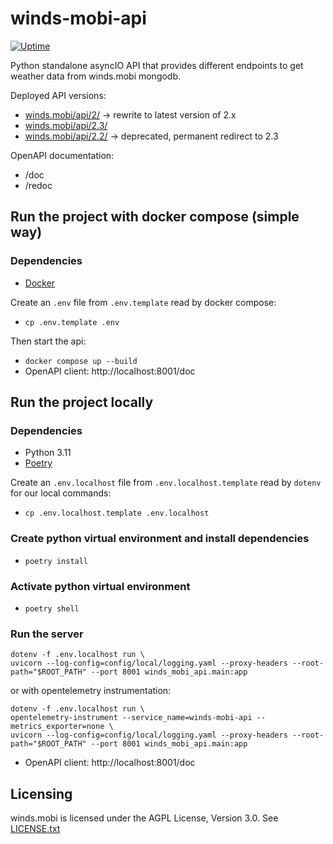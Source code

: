 winds-mobi-api
==============

[![Uptime](https://img.shields.io/uptimerobot/ratio/m792621614-9a09b39a1095a00ab7aac360?label=API%202.3)](https://stats.uptimerobot.com/O7N31cA8n)

Python standalone asyncIO API that provides different endpoints to get weather data from winds.mobi mongodb.

Deployed API versions:
- [winds.mobi/api/2/](https://winds.mobi/api/2/) -> rewrite to latest version of 2.x
- [winds.mobi/api/2.3/](https://winds.mobi/api/2.3/)
- [winds.mobi/api/2.2/](https://winds.mobi/api/2.2/) -> deprecated, permanent redirect to 2.3

OpenAPI documentation:
- /doc
- /redoc

## Run the project with docker compose (simple way)
### Dependencies
- [Docker](https://docs.docker.com/get-docker/)

Create an `.env` file from `.env.template` read by docker compose:
- `cp .env.template .env`

Then start the api:
- `docker compose up --build`
- OpenAPI client: http://localhost:8001/doc

## Run the project locally
### Dependencies
- Python 3.11
- [Poetry](https://python-poetry.org)

Create an `.env.localhost` file from `.env.localhost.template` read by `dotenv` for our local commands:
- `cp .env.localhost.template .env.localhost`

### Create python virtual environment and install dependencies
- `poetry install`

### Activate python virtual environment
- `poetry shell`

### Run the server
```
dotenv -f .env.localhost run \
uvicorn --log-config=config/local/logging.yaml --proxy-headers --root-path="$ROOT_PATH" --port 8001 winds_mobi_api.main:app
```
or with opentelemetry instrumentation:
```
dotenv -f .env.localhost run \
opentelemetry-instrument --service_name=winds-mobi-api --metrics_exporter=none \
uvicorn --log-config=config/local/logging.yaml --proxy-headers --root-path="$ROOT_PATH" --port 8001 winds_mobi_api.main:app
```
- OpenAPI client: http://localhost:8001/doc

## Licensing
winds.mobi is licensed under the AGPL License, Version 3.0. See [LICENSE.txt](LICENSE.txt)
